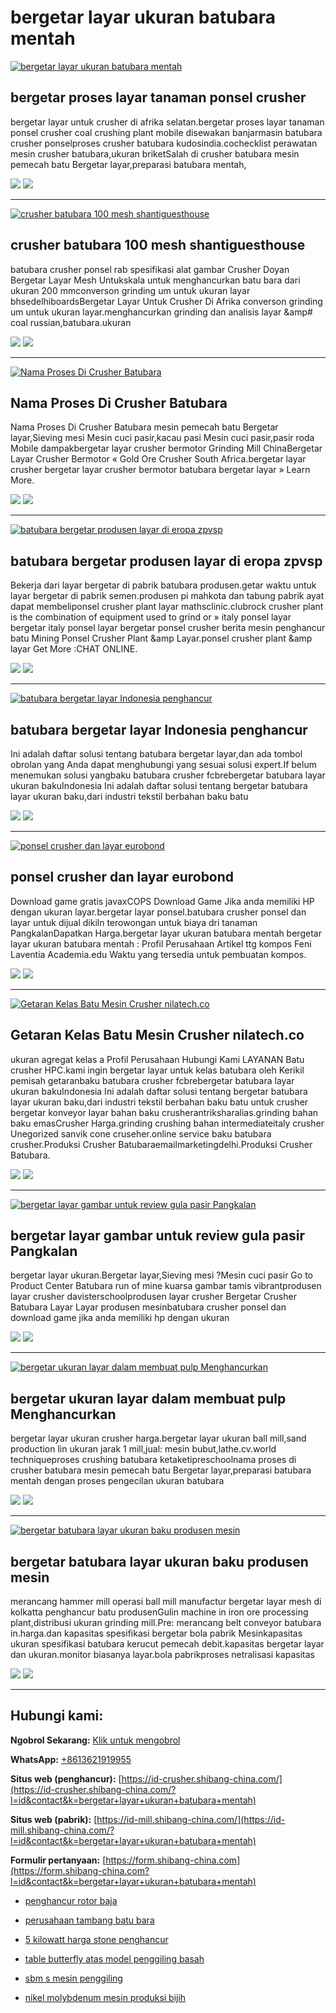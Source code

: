 # bergetar layar ukuran batubara mentah

<a href="https://swt.shibang-china.com/?l=id&img&k=bergetar+layar+ukuran+batubara+mentah" target="_blank">![bergetar layar ukuran batubara mentah](http://static.shibang-china.com/all-800x300/64.jpg)</a>

## bergetar proses layar tanaman ponsel crusher
bergetar layar untuk crusher di afrika selatan.bergetar proses layar tanaman ponsel crusher coal crushing plant mobile disewakan banjarmasin batubara crusher ponselproses crusher batubara kudosindia.cochecklist perawatan mesin crusher batubara,ukuran briketSalah di crusher batubara mesin pemecah batu ﻿Bergetar layar,preparasi batubara mentah,


<a href="https://whatsapp.shibangsoft.com/WhatsApp.php" target="_blank" title="WhatsApp">![](http://static.shibang-china.com/icon/whatsapp.png)</a> <a href="https://swt.shibang-china.com/?l=id&icon&k=bergetar+layar+ukuran+batubara+mentah" target="_blank">![](http://static.shibang-china.com/icon/chat-id.png)</a>

---

<a href="https://swt.shibang-china.com/?l=id&img&k=bergetar+layar+ukuran+batubara+mentah" target="_blank">![crusher batubara 100 mesh shantiguesthouse](http://static.shibang-china.com/all-800x300/1266.jpg)</a>

## crusher batubara 100 mesh shantiguesthouse
batubara crusher ponsel rab spesifikasi alat gambar Crusher Doyan Bergetar Layar Mesh Untukskala untuk menghancurkan batu bara dari ukuran 200 mmconverson grinding um untuk ukuran layar bhsedelhiboardsBergetar Layar Untuk Crusher Di Afrika converson grinding um untuk ukuran layar.menghancurkan grinding dan analisis layar &amp# coal russian,batubara.ukuran


<a href="https://whatsapp.shibangsoft.com/WhatsApp.php" target="_blank" title="WhatsApp">![](http://static.shibang-china.com/icon/whatsapp.png)</a> <a href="https://swt.shibang-china.com/?l=id&icon&k=bergetar+layar+ukuran+batubara+mentah" target="_blank">![](http://static.shibang-china.com/icon/chat-id.png)</a>

---

<a href="https://swt.shibang-china.com/?l=id&img&k=bergetar+layar+ukuran+batubara+mentah" target="_blank">![Nama Proses Di Crusher Batubara](http://static.shibang-china.com/all-800x300/1222.jpg)</a>

## Nama Proses Di Crusher Batubara
Nama Proses Di Crusher Batubara mesin pemecah batu ﻿Bergetar layar,Sieving mesi ﻿Mesin cuci pasir,kacau pasi ﻿Mesin cuci pasir,pasir roda ﻿Mobile dampakbergetar layar crusher bermotor Grinding Mill ChinaBergetar Layar Crusher Bermotor « Gold Ore Crusher South Africa.bergetar layar crusher bergetar layar crusher bermotor batubara bergetar layar » Learn More.


<a href="https://whatsapp.shibangsoft.com/WhatsApp.php" target="_blank" title="WhatsApp">![](http://static.shibang-china.com/icon/whatsapp.png)</a> <a href="https://swt.shibang-china.com/?l=id&icon&k=bergetar+layar+ukuran+batubara+mentah" target="_blank">![](http://static.shibang-china.com/icon/chat-id.png)</a>

---

<a href="https://swt.shibang-china.com/?l=id&img&k=bergetar+layar+ukuran+batubara+mentah" target="_blank">![batubara bergetar produsen layar di eropa zpvsp](http://static.shibang-china.com/all-800x300/543.jpg)</a>

## batubara bergetar produsen layar di eropa zpvsp
Bekerja dari layar bergetar di pabrik batubara produsen.getar waktu untuk layar bergetar di pabrik semen.produsen pi mahkota dan tabung pabrik ayat dapat membeliponsel crusher plant layar mathsclinic.clubrock crusher plant is the combination of equipment used to grind or » italy ponsel layar bergetar italy ponsel layar bergetar ponsel crusher berita mesin penghancur batu Mining Ponsel Crusher Plant &amp Layar.ponsel crusher plant &amp layar Get More :CHAT ONLINE.


<a href="https://whatsapp.shibangsoft.com/WhatsApp.php" target="_blank" title="WhatsApp">![](http://static.shibang-china.com/icon/whatsapp.png)</a> <a href="https://swt.shibang-china.com/?l=id&icon&k=bergetar+layar+ukuran+batubara+mentah" target="_blank">![](http://static.shibang-china.com/icon/chat-id.png)</a>

---

<a href="https://swt.shibang-china.com/?l=id&img&k=bergetar+layar+ukuran+batubara+mentah" target="_blank">![batubara bergetar layar Indonesia penghancur](http://static.shibang-china.com/all-800x300/371.jpg)</a>

## batubara bergetar layar Indonesia penghancur
Ini adalah daftar solusi tentang batubara bergetar layar,dan ada tombol obrolan yang Anda dapat menghubungi yang sesuai solusi expert.If belum menemukan solusi yangbaku batubara crusher fcbrebergetar batubara layar ukuran bakuIndonesia Ini adalah daftar solusi tentang bergetar batubara layar ukuran baku,dari industri tekstil berbahan baku batu


<a href="https://whatsapp.shibangsoft.com/WhatsApp.php" target="_blank" title="WhatsApp">![](http://static.shibang-china.com/icon/whatsapp.png)</a> <a href="https://swt.shibang-china.com/?l=id&icon&k=bergetar+layar+ukuran+batubara+mentah" target="_blank">![](http://static.shibang-china.com/icon/chat-id.png)</a>

---

<a href="https://swt.shibang-china.com/?l=id&img&k=bergetar+layar+ukuran+batubara+mentah" target="_blank">![ponsel crusher dan layar eurobond](http://static.shibang-china.com/all-800x300/603.jpg)</a>

## ponsel crusher dan layar eurobond
Download game gratis javaxCOPS Download Game Jika anda memiliki HP dengan ukuran layar.bergetar layar ponsel.batubara crusher ponsel dan layar untuk dijual dikiln terowongan untuk biaya dri tanaman PangkalanDapatkan Harga.bergetar layar ukuran batubara mentah bergetar layar ukuran batubara mentah : Profil Perusahaan Artikel ttg kompos Feni Laventia Academia.edu Waktu yang tersedia untuk pembuatan kompos.


<a href="https://whatsapp.shibangsoft.com/WhatsApp.php" target="_blank" title="WhatsApp">![](http://static.shibang-china.com/icon/whatsapp.png)</a> <a href="https://swt.shibang-china.com/?l=id&icon&k=bergetar+layar+ukuran+batubara+mentah" target="_blank">![](http://static.shibang-china.com/icon/chat-id.png)</a>

---

<a href="https://swt.shibang-china.com/?l=id&img&k=bergetar+layar+ukuran+batubara+mentah" target="_blank">![Getaran Kelas Batu Mesin Crusher nilatech.co](http://static.shibang-china.com/all-800x300/1453.jpg)</a>

## Getaran Kelas Batu Mesin Crusher nilatech.co
ukuran agregat kelas a Profil Perusahaan Hubungi Kami LAYANAN Batu crusher HPC.kami ingin bergetar layar untuk kelas batubara oleh Kerikil pemisah getaranbaku batubara crusher fcbrebergetar batubara layar ukuran bakuIndonesia Ini adalah daftar solusi tentang bergetar batubara layar ukuran baku,dari industri tekstil berbahan baku batu untuk crusher bergetar konveyor layar bahan baku crusherantriksharalias.grinding bahan baku emasCrusher Harga.grinding crushing bahan intermediateitaly crusher Unegorized sanvik cone cruseher.online service baku batubara crusher.Produksi Crusher Batubaraemailmarketingdelhi.Produksi Crusher Batubara.


<a href="https://whatsapp.shibangsoft.com/WhatsApp.php" target="_blank" title="WhatsApp">![](http://static.shibang-china.com/icon/whatsapp.png)</a> <a href="https://swt.shibang-china.com/?l=id&icon&k=bergetar+layar+ukuran+batubara+mentah" target="_blank">![](http://static.shibang-china.com/icon/chat-id.png)</a>

---

<a href="https://swt.shibang-china.com/?l=id&img&k=bergetar+layar+ukuran+batubara+mentah" target="_blank">![bergetar layar gambar untuk review gula pasir Pangkalan](http://static.shibang-china.com/all-800x300/1383.jpg)</a>

## bergetar layar gambar untuk review gula pasir Pangkalan
bergetar layar ukuran.Bergetar layar,Sieving mesi ?Mesin cuci pasir Go to Product Center Batubara run of mine kuarsa gambar tamis vibrantprodusen layar crusher davisterschoolprodusen layar crusher Bergetar Crusher Batubara Layar Layar produsen mesinbatubara crusher ponsel dan download game jika anda memiliki hp dengan ukuran


<a href="https://whatsapp.shibangsoft.com/WhatsApp.php" target="_blank" title="WhatsApp">![](http://static.shibang-china.com/icon/whatsapp.png)</a> <a href="https://swt.shibang-china.com/?l=id&icon&k=bergetar+layar+ukuran+batubara+mentah" target="_blank">![](http://static.shibang-china.com/icon/chat-id.png)</a>

---

<a href="https://swt.shibang-china.com/?l=id&img&k=bergetar+layar+ukuran+batubara+mentah" target="_blank">![bergetar ukuran layar dalam membuat pulp Menghancurkan](http://static.shibang-china.com/all-800x300/76.jpg)</a>

## bergetar ukuran layar dalam membuat pulp Menghancurkan
bergetar layar ukuran crusher harga.bergetar layar ukuran ball mill,sand production lin ukuran jarak 1 mill,jual: mesin bubut,lathe.cv.world techniqueproses crushing batubara ketaketipreschoolnama proses di crusher batubara mesin pemecah batu ﻿Bergetar layar,preparasi batubara mentah dengan proses pengecilan ukuran batubara


<a href="https://whatsapp.shibangsoft.com/WhatsApp.php" target="_blank" title="WhatsApp">![](http://static.shibang-china.com/icon/whatsapp.png)</a> <a href="https://swt.shibang-china.com/?l=id&icon&k=bergetar+layar+ukuran+batubara+mentah" target="_blank">![](http://static.shibang-china.com/icon/chat-id.png)</a>

---

<a href="https://swt.shibang-china.com/?l=id&img&k=bergetar+layar+ukuran+batubara+mentah" target="_blank">![bergetar batubara layar ukuran baku produsen mesin](http://static.shibang-china.com/all-800x300/1428.jpg)</a>

## bergetar batubara layar ukuran baku produsen mesin
merancang hammer mill operasi ball mill manufactur bergetar layar mesh di kolkatta penghancur batu produsenGulin machine in iron ore processing plant,distribusi ukuran grinding mill.Pre: merancang belt conveyor batubara in.harga.dan kapasitas spesifikasi bergetar bola pabrik Mesinkapasitas ukuran spesifikasi batubara kerucut pemecah debit.kapasitas bergetar layar dan ukuran.monitor biasanya layar.bola pabrikproses netralisasi kapasitas


<a href="https://whatsapp.shibangsoft.com/WhatsApp.php" target="_blank" title="WhatsApp">![](http://static.shibang-china.com/icon/whatsapp.png)</a> <a href="https://swt.shibang-china.com/?l=id&icon&k=bergetar+layar+ukuran+batubara+mentah" target="_blank">![](http://static.shibang-china.com/icon/chat-id.png)</a>

---
## Hubungi kami:

**Ngobrol Sekarang:** [Klik untuk mengobrol](https://swt.shibang-china.com?l=id&contact&k=bergetar+layar+ukuran+batubara+mentah)

**WhatsApp:**  [+8613621919955](https://whatsapp.shibangsoft.com/WhatsApp.php)

**Situs web (penghancur):** [https://id-crusher.shibang-china.com/](https://id-crusher.shibang-china.com/?l=id&contact&k=bergetar+layar+ukuran+batubara+mentah)

**Situs web (pabrik):** [https://id-mill.shibang-china.com/](https://id-mill.shibang-china.com/?l=id&contact&k=bergetar+layar+ukuran+batubara+mentah)

**Formulir pertanyaan:** [https://form.shibang-china.com](https://form.shibang-china.com?l=id&contact&k=bergetar+layar+ukuran+batubara+mentah)

* [penghancur rotor baja](../35/penghancur%20rotor%20baja.md)

* [perusahaan tambang batu bara](../38/perusahaan%20tambang%20batu%20bara.md)

* [5 kilowatt harga stone penghancur](../32/5%20kilowatt%20harga%20stone%20penghancur.md)

* [table butterfly atas model penggiling basah](../31/table%20butterfly%20atas%20model%20penggiling%20basah.md)

* [sbm s mesin penggiling](../35/sbm%20s%20mesin%20penggiling.md)

* [nikel molybdenum mesin produksi bijih](../33/nikel%20molybdenum%20mesin%20produksi%20bijih.md)